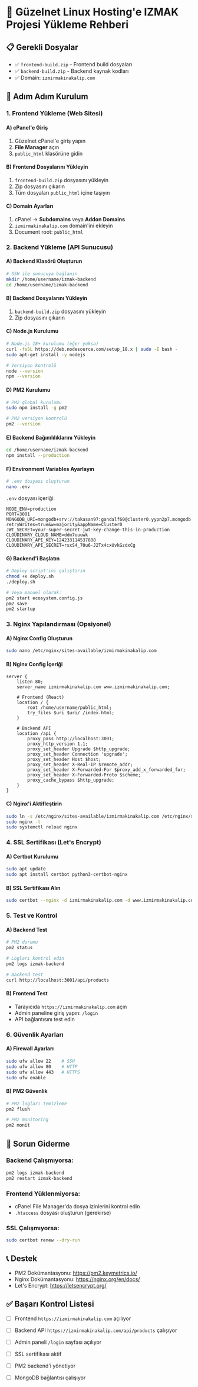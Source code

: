 # 🐧 Güzelnet Linux Hosting'e IZMAK Projesi Yükleme Rehberi

## 📋 Gerekli Dosyalar
- ✅ `frontend-build.zip` - Frontend build dosyaları
- ✅ `backend-build.zip` - Backend kaynak kodları
- ✅ Domain: `izmirmakinakalip.com`

## 🚀 Adım Adım Kurulum

### 1. Frontend Yükleme (Web Sitesi)

#### A) cPanel'e Giriş
1. Güzelnet cPanel'e giriş yapın
2. **File Manager** açın
3. `public_html` klasörüne gidin

#### B) Frontend Dosyalarını Yükleyin
1. `frontend-build.zip` dosyasını yükleyin
2. Zip dosyasını çıkarın
3. Tüm dosyaları `public_html` içine taşıyın

#### C) Domain Ayarları
1. cPanel → **Subdomains** veya **Addon Domains**
2. `izmirmakinakalip.com` domain'ini ekleyin
3. Document root: `public_html`

### 2. Backend Yükleme (API Sunucusu)

#### A) Backend Klasörü Oluşturun
```bash
# SSH ile sunucuya bağlanın
mkdir /home/username/izmak-backend
cd /home/username/izmak-backend
```

#### B) Backend Dosyalarını Yükleyin
1. `backend-build.zip` dosyasını yükleyin
2. Zip dosyasını çıkarın

#### C) Node.js Kurulumu
```bash
# Node.js 18+ kurulumu (eğer yoksa)
curl -fsSL https://deb.nodesource.com/setup_18.x | sudo -E bash -
sudo apt-get install -y nodejs

# Versiyon kontrolü
node --version
npm --version
```

#### D) PM2 Kurulumu
```bash
# PM2 global kurulumu
sudo npm install -g pm2

# PM2 versiyon kontrolü
pm2 --version
```

#### E) Backend Bağımlılıklarını Yükleyin
```bash
cd /home/username/izmak-backend
npm install --production
```

#### F) Environment Variables Ayarlayın
```bash
# .env dosyası oluşturun
nano .env
```

`.env` dosyası içeriği:
```env
NODE_ENV=production
PORT=3001
MONGODB_URI=mongodb+srv://takasan97:gandalf60@cluster0.yypn2p7.mongodb.net/?retryWrites=true&w=majority&appName=Cluster0
JWT_SECRET=your-super-secret-jwt-key-change-this-in-production
CLOUDINARY_CLOUD_NAME=ddm7ouuwk
CLOUDINARY_API_KEY=124233114537888
CLOUDINARY_API_SECRET=rsxS4_70u6-J2Tx4cxUvkGzdxCg
```

#### G) Backend'i Başlatın
```bash
# Deploy script'ini çalıştırın
chmod +x deploy.sh
./deploy.sh

# Veya manuel olarak:
pm2 start ecosystem.config.js
pm2 save
pm2 startup
```

### 3. Nginx Yapılandırması (Opsiyonel)

#### A) Nginx Config Oluşturun
```bash
sudo nano /etc/nginx/sites-available/izmirmakinakalip.com
```

#### B) Nginx Config İçeriği
```nginx
server {
    listen 80;
    server_name izmirmakinakalip.com www.izmirmakinakalip.com;
    
    # Frontend (React)
    location / {
        root /home/username/public_html;
        try_files $uri $uri/ /index.html;
    }
    
    # Backend API
    location /api {
        proxy_pass http://localhost:3001;
        proxy_http_version 1.1;
        proxy_set_header Upgrade $http_upgrade;
        proxy_set_header Connection 'upgrade';
        proxy_set_header Host $host;
        proxy_set_header X-Real-IP $remote_addr;
        proxy_set_header X-Forwarded-For $proxy_add_x_forwarded_for;
        proxy_set_header X-Forwarded-Proto $scheme;
        proxy_cache_bypass $http_upgrade;
    }
}
```

#### C) Nginx'i Aktifleştirin
```bash
sudo ln -s /etc/nginx/sites-available/izmirmakinakalip.com /etc/nginx/sites-enabled/
sudo nginx -t
sudo systemctl reload nginx
```

### 4. SSL Sertifikası (Let's Encrypt)

#### A) Certbot Kurulumu
```bash
sudo apt update
sudo apt install certbot python3-certbot-nginx
```

#### B) SSL Sertifikası Alın
```bash
sudo certbot --nginx -d izmirmakinakalip.com -d www.izmirmakinakalip.com
```

### 5. Test ve Kontrol

#### A) Backend Test
```bash
# PM2 durumu
pm2 status

# Logları kontrol edin
pm2 logs izmak-backend

# Backend test
curl http://localhost:3001/api/products
```

#### B) Frontend Test
- Tarayıcıda `https://izmirmakinakalip.com` açın
- Admin paneline giriş yapın: `/login`
- API bağlantısını test edin

### 6. Güvenlik Ayarları

#### A) Firewall Ayarları
```bash
sudo ufw allow 22    # SSH
sudo ufw allow 80    # HTTP
sudo ufw allow 443   # HTTPS
sudo ufw enable
```

#### B) PM2 Güvenlik
```bash
# PM2 logları temizleme
pm2 flush

# PM2 monitoring
pm2 monit
```

## 🔧 Sorun Giderme

### Backend Çalışmıyorsa:
```bash
pm2 logs izmak-backend
pm2 restart izmak-backend
```

### Frontend Yüklenmiyorsa:
- cPanel File Manager'da dosya izinlerini kontrol edin
- `.htaccess` dosyası oluşturun (gerekirse)

### SSL Çalışmıyorsa:
```bash
sudo certbot renew --dry-run
```

## 📞 Destek
- PM2 Dokümantasyonu: https://pm2.keymetrics.io/
- Nginx Dokümantasyonu: https://nginx.org/en/docs/
- Let's Encrypt: https://letsencrypt.org/

## ✅ Başarı Kontrol Listesi
- [ ] Frontend `https://izmirmakinakalip.com` açılıyor
- [ ] Backend API `https://izmirmakinakalip.com/api/products` çalışıyor
- [ ] Admin paneli `/login` sayfası açılıyor
- [ ] SSL sertifikası aktif
- [ ] PM2 backend'i yönetiyor
- [ ] MongoDB bağlantısı çalışıyor

